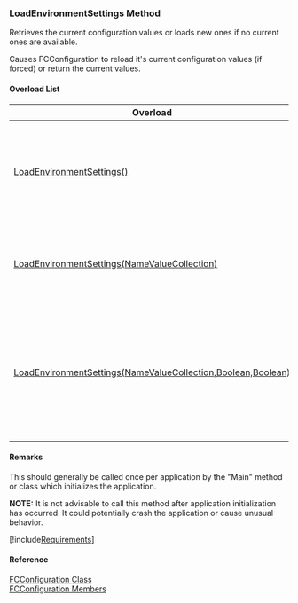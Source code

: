 ﻿### LoadEnvironmentSettings Method

Retrieves the current configuration values or loads new ones if no current ones are available.

Causes FCConfiguration to reload it's current configuration values (if forced) or return the current values.

#### Overload List

| Overload | Description |
| --- | --- |
| [LoadEnvironmentSettings()](FChoice.Common~FChoice.Common.FCConfiguration~LoadEnvironmentSettings().md) | Retrieves the current configuration values or loads new ones if no current ones are available.   |
| [LoadEnvironmentSettings(NameValueCollection)](FChoice.Common~FChoice.Common.FCConfiguration~LoadEnvironmentSettings(NameValueCollection).md) | Forces a load of new configuration values, using the supplied collection if possible.   |
| [LoadEnvironmentSettings(NameValueCollection,Boolean,Boolean)](FChoice.Common~FChoice.Common.FCConfiguration~LoadEnvironmentSettings(NameValueCollection,Boolean,Boolean).md) | Retrieves the current configuration values or loads new ones if no current ones are available, using the specified collection if possible.   |

#### Remarks

This should generally be called once per application by the "Main" method or class which initializes the application.

**NOTE:** It is not advisable to call this method after application initialization has occurred. It could potentially crash the application or cause unusual behavior.

[!include[Requirements](../partials/requirements.md)]



#### Reference

[FCConfiguration Class](FChoice.Common~FChoice.Common.FCConfiguration.md)  
[FCConfiguration Members](FChoice.Common~FChoice.Common.FCConfiguration_members.md)